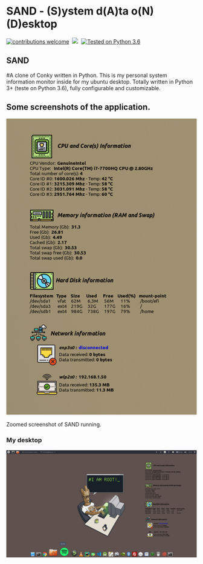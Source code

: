 # SAND - (S)ystem d(A)ta o(N) (D)esktop
[![contributions welcome](https://img.shields.io/static/v1.svg?label=Contributions&message=Welcome&color=0059b3&style=flat-square)](https://github.com/m1ch3al/sand/blob/master/CONTRIBUTING.md)&nbsp;
![](https://img.shields.io/github/repo-size/TheAlgorithms/Python.svg?label=Repo%20size&style=flat-square)&nbsp;
[![Tested on Python 3.6](https://img.shields.io/badge/Tested%20-Python%203.6-blue.svg?logo=python&style=flat-square)]( https://www.python.org/downloads)

## SAND
#A clone of Conky written in Python.
This is my personal system information monitor inside for my ubuntu desktop.
Totally written in Python 3+ (teste on Python 3.6), fully configurable and customizable.

## Some screenshots of the application.
![zoom_sand](https://github.com/m1ch3al/sand/blob/master/zoom_sand.png)

Zoomed screenshot of SAND running.

### My desktop
![zoom_sand](https://github.com/m1ch3al/sand/blob/master/sand_desktop.png)






